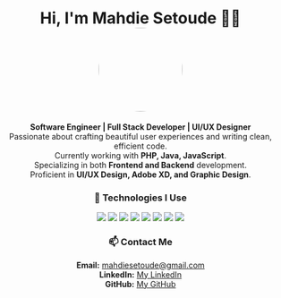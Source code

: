 <h1 align="center">
  Hi, I'm Mahdie Setoude 👩‍💻  
<img src="https://github.com/mahdiesetoude.png" width="150" style="border-radius: 50%;" />
</h1>

<p align="center">
  <strong>Software Engineer | Full Stack Developer | UI/UX Designer</strong><br/>
  Passionate about crafting beautiful user experiences and writing clean, efficient code.<br/>
  Currently working with <strong>PHP, Java, JavaScript</strong>.<br/>
  Specializing in both <strong>Frontend and Backend</strong> development.<br/>
  Proficient in <strong>UI/UX Design, Adobe XD, and Graphic Design</strong>.
</p>

<h3 align="center">🚀 Technologies I Use</h3>
<p align="center">
  <img src="https://img.shields.io/badge/JavaScript-yellow?style=for-the-badge&logo=javascript&logoColor=black" />
  <img src="https://img.shields.io/badge/PHP-blue?style=for-the-badge&logo=php&logoColor=white" />
  <img src="https://img.shields.io/badge/Java-orange?style=for-the-badge&logo=java&logoColor=white" />
  <img src="https://img.shields.io/badge/MySQL-blue?style=for-the-badge&logo=mysql&logoColor=white" />
  <img src="https://img.shields.io/badge/UI/UX-AdobeXD-orange?style=for-the-badge&logo=adobexd&logoColor=white" />
  <img src="https://img.shields.io/badge/HTML5-orange?style=for-the-badge&logo=html5&logoColor=white" />
  <img src="https://img.shields.io/badge/CSS3-blue?style=for-the-badge&logo=css3&logoColor=white" />
  <img src="https://img.shields.io/badge/React-61DAFB?style=for-the-badge&logo=react&logoColor=black" />
</p>

<h3 align="center">📫 Contact Me</h3>
<p align="center">
  <strong>Email:</strong> <a href="mailto:mahdiesetoude@gmail.com">mahdiesetoude@gmail.com</a><br/>
  <strong>LinkedIn:</strong> <a href="https://ir.linkedin.com/in/mahdie-setoude-ba3044220">My LinkedIn</a><br/>
  <strong>GitHub:</strong> <a href="https://github.com/mahdiesetoude">My GitHub</a>
</p>
